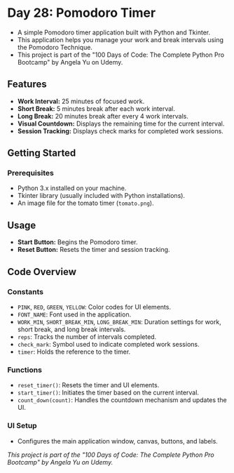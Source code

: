 # Day 28: Pomodoro Timer

- A simple Pomodoro timer application built with Python and Tkinter.
- This application helps you manage your work and break intervals using the Pomodoro Technique.
- This project is part of the "100 Days of Code: The Complete Python Pro Bootcamp" by Angela Yu on Udemy.

## Features

- **Work Interval:** 25 minutes of focused work.
- **Short Break:** 5 minutes break after each work interval.
- **Long Break:** 20 minutes break after every 4 work intervals.
- **Visual Countdown:** Displays the remaining time for the current interval.
- **Session Tracking:** Displays check marks for completed work sessions.

## Getting Started

### Prerequisites

- Python 3.x installed on your machine.
- Tkinter library (usually included with Python installations).
- An image file for the tomato timer (`tomato.png`). 

## Usage

- **Start Button:** Begins the Pomodoro timer.
- **Reset Button:** Resets the timer and session tracking.

## Code Overview

### Constants

- `PINK`, `RED`, `GREEN`, `YELLOW`: Color codes for UI elements.
- `FONT_NAME`: Font used in the application.
- `WORK_MIN`, `SHORT_BREAK_MIN`, `LONG_BREAK_MIN`: Duration settings for work, short break, and long break intervals.
- `reps`: Tracks the number of intervals completed.
- `check_mark`: Symbol used to indicate completed work sessions.
- `timer`: Holds the reference to the timer.

### Functions

- `reset_timer()`: Resets the timer and UI elements.
- `start_timer()`: Initiates the timer based on the current interval.
- `count_down(count)`: Handles the countdown mechanism and updates the UI.

### UI Setup

- Configures the main application window, canvas, buttons, and labels.



*This project is part of the "100 Days of Code: The Complete Python Pro Bootcamp" by Angela Yu on Udemy.*
